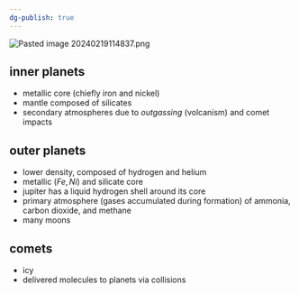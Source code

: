 ```yaml
---
dg-publish: true
---
```


![Pasted image 20240219114837.png](/img/user/pics/Pasted%20image%2020240219114837.png)
## inner planets
- metallic core (chiefly iron and nickel)
- mantle composed of silicates
- secondary atmospheres due to *outgassing* (volcanism) and comet impacts
## outer planets
- lower density, composed of hydrogen and helium
- metallic ($Fe,\, Ni$) and silicate core
- jupiter has a liquid hydrogen shell around its core
- primary atmosphere (gases accumulated during formation) of ammonia, carbon dioxide, and methane
- many moons
## comets
- icy
- delivered molecules to planets via collisions